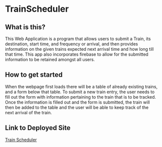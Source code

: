 # TrainScheduler
## What is this?
This Web Application is a program that allows users to submit a Train, its destination, start time, and frequency or arrival, and then provides information on the given trains expected next arrival time and how long till that time. This app also incorporates firebase to allow for the submitted information to be retained amongst all users.

## How to get started
When the webpage first loads there will be a table of already existing trains, and a form below that table. To submit a new train entry, the user needs to fill out the form with information pertaining to the train that is to be tracked. Once the information is filled out and the form is submitted, the train will then be added to the table and the user will be able to keep track of the next arrival of the train.

## Link to Deployed Site
[Train Scheduler](https://saigonomai.github.io/TrainScheduler/)
